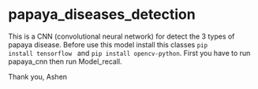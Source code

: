 # papaya_diseases_detection
This is a CNN (convolutional neural network) for detect the 3 types of papaya disease. 
Before use this model install this classes <code>pip install tensorflow </code> and  <code>pip install opencv-python</code>. First you have to run papaya_cnn then run Model_recall.

Thank you, Ashen
